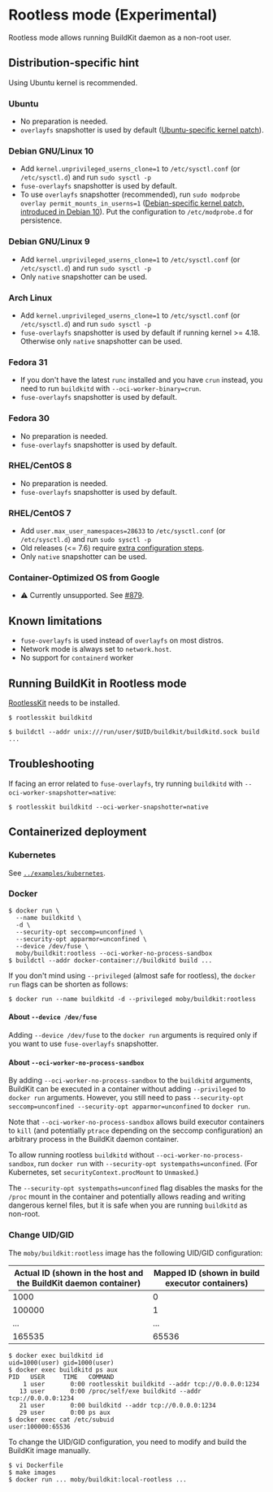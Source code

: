 # Rootless mode (Experimental)

Rootless mode allows running BuildKit daemon as a non-root user.

## Distribution-specific hint
Using Ubuntu kernel is recommended.

### Ubuntu
* No preparation is needed.
* `overlayfs` snapshotter is used by default ([Ubuntu-specific kernel patch](https://kernel.ubuntu.com/git/ubuntu/ubuntu-bionic.git/commit/fs/overlayfs?id=3b7da90f28fe1ed4b79ef2d994c81efbc58f1144)).

### Debian GNU/Linux 10
* Add `kernel.unprivileged_userns_clone=1` to `/etc/sysctl.conf` (or `/etc/sysctl.d`) and run `sudo sysctl -p`
* `fuse-overlayfs` snapshotter is used by default.
* To use `overlayfs` snapshotter (recommended), run `sudo modprobe overlay permit_mounts_in_userns=1` ([Debian-specific kernel patch, introduced in Debian 10](https://salsa.debian.org/kernel-team/linux/blob/283390e7feb21b47779b48e0c8eb0cc409d2c815/debian/patches/debian/overlayfs-permit-mounts-in-userns.patch)). Put the configuration to `/etc/modprobe.d` for persistence.

### Debian GNU/Linux 9
* Add `kernel.unprivileged_userns_clone=1` to `/etc/sysctl.conf` (or `/etc/sysctl.d`) and run `sudo sysctl -p`
* Only `native` snapshotter can be used.

### Arch Linux
* Add `kernel.unprivileged_userns_clone=1` to `/etc/sysctl.conf` (or `/etc/sysctl.d`) and run `sudo sysctl -p`
* `fuse-overlayfs` snapshotter is used by default if running kernel >= 4.18.
  Otherwise only `native` snapshotter can be used.

### Fedora 31
* If you don't have the latest `runc` installed and you have `crun` instead, you need to run `buildkitd` with `--oci-worker-binary=crun`.
* `fuse-overlayfs` snapshotter is used by default.

### Fedora 30
* No preparation is needed.
* `fuse-overlayfs` snapshotter is used by default.

### RHEL/CentOS 8
* No preparation is needed.
* `fuse-overlayfs` snapshotter is used by default.

### RHEL/CentOS 7
* Add `user.max_user_namespaces=28633` to `/etc/sysctl.conf` (or `/etc/sysctl.d`) and run `sudo sysctl -p`
* Old releases (<= 7.6) require [extra configuration steps](https://github.com/moby/moby/pull/40076).
* Only `native` snapshotter can be used.

### Container-Optimized OS from Google
* :warning: Currently unsupported. See [#879](https://github.com/moby/buildkit/issues/879).

## Known limitations
* `fuse-overlayfs` is used instead of `overlayfs` on most distros.
* Network mode is always set to `network.host`.
* No support for `containerd` worker

## Running BuildKit in Rootless mode

[RootlessKit](https://github.com/rootless-containers/rootlesskit/) needs to be installed.

```console
$ rootlesskit buildkitd
```

```console
$ buildctl --addr unix:///run/user/$UID/buildkit/buildkitd.sock build ...
```

## Troubleshooting
If facing an error related to `fuse-overlayfs`, try running `buildkitd` with `--oci-worker-snapshotter=native`:

```console
$ rootlesskit buildkitd --oci-worker-snapshotter=native
```

## Containerized deployment

### Kubernetes
See [`../examples/kubernetes`](../examples/kubernetes).

### Docker

```console
$ docker run \
  --name buildkitd \
  -d \
  --security-opt seccomp=unconfined \
  --security-opt apparmor=unconfined \
  --device /dev/fuse \
  moby/buildkit:rootless --oci-worker-no-process-sandbox
$ buildctl --addr docker-container://buildkitd build ...
```

If you don't mind using `--privileged` (almost safe for rootless), the `docker run` flags can be shorten as follows:

```console
$ docker run --name buildkitd -d --privileged moby/buildkit:rootless
```

#### About `--device /dev/fuse`
Adding `--device /dev/fuse` to the `docker run` arguments is required only if you want to use `fuse-overlayfs` snapshotter.

#### About `--oci-worker-no-process-sandbox`

By adding `--oci-worker-no-process-sandbox` to the `buildkitd` arguments, BuildKit can be executed in a container without adding `--privileged` to `docker run` arguments.
However, you still need to pass `--security-opt seccomp=unconfined --security-opt apparmor=unconfined` to `docker run`.

Note that `--oci-worker-no-process-sandbox` allows build executor containers to `kill` (and potentially `ptrace` depending on the seccomp configuration) an arbitrary process in the BuildKit daemon container.

To allow running rootless `buildkitd` without `--oci-worker-no-process-sandbox`, run `docker run` with `--security-opt systempaths=unconfined`. (For Kubernetes, set `securityContext.procMount` to `Unmasked`.)

The `--security-opt systempaths=unconfined` flag disables the masks for the `/proc` mount in the container and potentially allows reading and writing dangerous kernel files, but it is safe when you are running `buildkitd` as non-root.

### Change UID/GID

The `moby/buildkit:rootless` image has the following UID/GID configuration:

Actual ID (shown in the host and the BuildKit daemon container)| Mapped ID (shown in build executor containers)
----------|----------
1000      | 0
100000    | 1
...       | ...
165535    | 65536

```
$ docker exec buildkitd id
uid=1000(user) gid=1000(user)
$ docker exec buildkitd ps aux
PID   USER     TIME   COMMAND
    1 user       0:00 rootlesskit buildkitd --addr tcp://0.0.0.0:1234
   13 user       0:00 /proc/self/exe buildkitd --addr tcp://0.0.0.0:1234
   21 user       0:00 buildkitd --addr tcp://0.0.0.0:1234
   29 user       0:00 ps aux
$ docker exec cat /etc/subuid
user:100000:65536
```

To change the UID/GID configuration, you need to modify and build the BuildKit image manually.
```
$ vi Dockerfile
$ make images
$ docker run ... moby/buildkit:local-rootless ...
```

